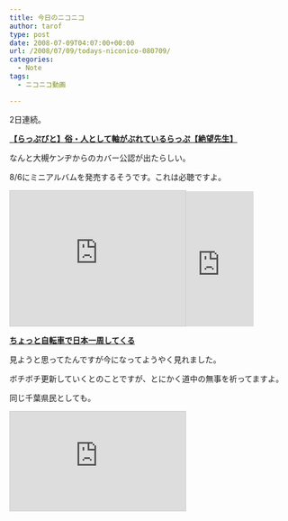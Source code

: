 ```yaml
---
title: 今日のニコニコ
author: tarof
type: post
date: 2008-07-09T04:07:00+00:00
url: /2008/07/09/todays-niconico-080709/
categories:
  - Note
tags:
  - ニコニコ動画

---
```

2日連続。

[**【らっぷびと】俗・人として軸がぶれているらっぷ【絶望先生】**][1]
  
なんと大槻ケンヂからのカバー公認が出たらしい。
  
8/6にミニアルバムを発売するそうです。これは必聴ですよ。
  
<iframe width="312" height="240" src="http://ext.nicovideo.jp/thumb/sm3903913" scrolling="no" style="border:solid 1px #CCC;" frameborder="0"></iframe><iframe src="http://rcm-jp.amazon.co.jp/e/cm?t=maplefactory-22&#038;o=9&#038;p=8&#038;l=as1&#038;asins=B001A35U5Q&#038;fc1=000000&#038;IS2=1&#038;lt1=_blank&#038;lc1=0000FF&#038;bc1=FFFFFF&#038;bg1=FFFFFF&#038;f=ifr&#038;nou=1" style="width:120px;height:240px;" scrolling="no" marginwidth="0" marginheight="0" frameborder="0"></iframe>

[**ちょっと自転車で日本一周してくる**][2]
  
見ようと思ってたんですが今になってようやく見れました。
  
ボチボチ更新していくとのことですが、とにかく道中の無事を祈ってますよ。
  
同じ千葉県民としても。
  
<iframe width="312" height="176" src="http://www.nicovideo.jp/thumb_mylist/7446991" scrolling="no" style="border:solid 1px #CCC;" frameborder="0"></iframe>

 [1]: http://www.nicovideo.jp/watch/sm3903913
 [2]: http://www.nicovideo.jp/mylist/7446991